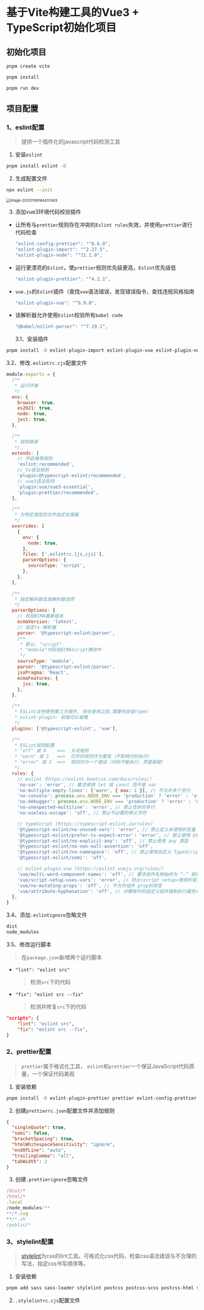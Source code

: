 # 基于Vite构建工具的Vue3 + TypeScript初始化项目

## 初始化项目

```bash
pnpm create vite

pnpm install

pnpm run dev
```

## 项目配置

### 1、eslint配置

> 提供一个插件化的javascript代码检测工具

1. 安装`eslint`

```bash
pnpm install eslint -D
```

2. 生成配置文件

```bash
npx eslint --init
```

 <img src="C:\Users\TheOutsider\AppData\Roaming\Typora\typora-user-images\image-20231109184437463.png" alt="image-20231109184437463" style="zoom: 67%;" />

3. 添加vue3环境代码校验插件

- 让所有与`prettier`规则存在冲突的`Eslint rules`失效，并使用`prettier`进行代码检查

  ```javascript
  "eslint-config-prettier": "^8.6.0",
  "eslint-plugin-import": "^2.27.5",
  "eslint-plugin-node": "^11.1.0",
  ```

- 运行更漂亮的`Eslint`，使`prettier`规则优先级更高，`Eslint`优先级低

  ```javascript
  "eslint-plugin-prettier": "^4.2.1",
  ```

- `vue.js`的`Eslint`插件（查找`vue`语法错误，发现错误指令，查找违规风格指南

  ```javascript
  "eslint-plugin-vue": "^9.9.0",
  ```

- 该解析器允许使用`Eslint`校验所有`babel code`

  ```javascript
  "@babel/eslint-parser": "^7.19.1",
  ```

  3.1、安装插件

```bash
pnpm install -D eslint-plugin-import eslint-plugin-vue eslint-plugin-node eslint-plugin-prettier eslint-config-prettier eslint-plugin-node @babel/eslint-parser
```

3.2、修改`.eslintrc.cjs`配置文件

```javascript
module.exports = {
  /**
   * 运行环境
   */
  env: {
    browser: true,
    es2021: true,
    node: true,
    jest: true,
  },

  /**
   * 规则继承
   */
  extends: [
    // 开启推荐规则
    'eslint:recommended',
    // ts语法规则
    'plugin:@typescript-eslint/recommended',
    // vue3语法规则
    'plugin:vue/vue3-essential',
    'plugin:prettier/recommended',
  ],

  /**
   * 为特定类型的文件指定处理器
   */
  overrides: [
    {
      env: {
        node: true,
      },
      files: ['.eslintrc.{js,cjs}'],
      parserOptions: {
        sourceType: 'script',
      },
    },
  ],

  /**
   * 指定解析器及其解析器选项
   */
  parserOptions: {
    // 校验ECMA最新版本
    ecmaVersion: 'latest',
    // 指定ts-解析器
    parser: '@typescript-eslint/parser',
    /**
     * 默认: "script"
     * "module"代码在ECMAScript模块中
     */
    sourceType: 'module',
    parser: '@typescript-eslint/parser',
    jsxPragma: 'React',
    ecmaFeatures: {
      jsx: true,
    },
  },

  /**
   * ESLint支持使用第三方插件, 但在使用之前,需要先安装(npm)
   * eslint-plugin- 前缀可以省略
   */
  plugins: ['@typescript-eslint', 'vue'],

  /**
   * ESLint规则配置
   * "off" 或 0    ==>  关闭规则
   * "warn" 或 1   ==>  打开的规则作为警告（不影响代码执行）
   * "error" 或 2  ==>  规则作为一个错误（代码不能执行，界面报错）
   */
  rules: {
    // eslint（https://eslint.bootcss.com/docs/rules/）
    'no-var': 'error', // 要求使用 let 或 const 而不是 var
    'no-multiple-empty-lines': ['warn', { max: 1 }], // 不允许多个空行
    'no-console': process.env.NODE_ENV === 'production' ? 'error' : 'off',
    'no-debugger': process.env.NODE_ENV === 'production' ? 'error' : 'off',
    'no-unexpected-multiline': 'error', // 禁止空余的多行
    'no-useless-escape': 'off', // 禁止不必要的转义字符

    // typeScript (https://typescript-eslint.io/rules)
    '@typescript-eslint/no-unused-vars': 'error', // 禁止定义未使用的变量
    '@typescript-eslint/prefer-ts-expect-error': 'error', // 禁止使用 @ts-ignore
    '@typescript-eslint/no-explicit-any': 'off', // 禁止使用 any 类型
    '@typescript-eslint/no-non-null-assertion': 'off',
    '@typescript-eslint/no-namespace': 'off', // 禁止使用自定义 TypeScript 模块和命名空间。
    '@typescript-eslint/semi': 'off',

    // eslint-plugin-vue (https://eslint.vuejs.org/rules/)
    'vue/multi-word-component-names': 'off', // 要求组件名称始终为 “-” 链接的单词
    'vue/script-setup-uses-vars': 'error', // 防止<script setup>使用的变量<template>被标记为未使用
    'vue/no-mutating-props': 'off', // 不允许组件 prop的改变
    'vue/attribute-hyphenation': 'off', // 对模板中的自定义组件强制执行属性命名样式
  },
}
```

3.4、添加`.eslintignore`忽略文件

```javascript
dist
node_modules
```

3.5、修改运行脚本

> 在`package.json`新增两个运行脚本

- `"lint": "eslint src"`

  > 检测`src`下的代码

- `"fix": "eslint src --fix"`

  > 检测并修复`src`下的代码

```json
"scripts": {
    "lint": "eslint src",
    "fix": "eslint src --fix",
}
```

### 2、prettier配置

> `prettier`属于格式化工具， `eslint`和`prettier`一个保证JavaScript代码质量，一个保证代码美观

1. 安装依赖

```bash
pnpm install -D eslint-plugin-prettier prettier eslint-config-prettier
```

2. 创建`prettierrc.json`配置文件并添加规则

```json
{
  "singleQuote": true,
  "semi": false,
  "bracketSpacing": true,
  "htmlWhitespaceSensitivity": "ignore",
  "endOfLine": "auto",
  "trailingComma": "all",
  "tabWidth": 2
}
```

3. 创建`.prettierignore`忽略文件

```javascript
/dist/*
/html/*
.local
/node_modules/**
**/*.svg
**/*.sh
/public/*
```

### 3、stylelint配置

> [stylelint](https://stylelint.io/)为css的lint工具。可格式化css代码，检查css语法错误与不合理的写法，指定css书写顺序等。

1. 安装依赖

```bash
pnpm add sass sass-loader stylelint postcss postcss-scss postcss-html stylelint-config-prettier stylelint-config-recess-order stylelint-config-recommended-scss stylelint-config-standard stylelint-config-standard-vue stylelint-scss stylelint-order stylelint-config-standard-scss -D
```

2. `.stylelintrc.cjs`配置文件
